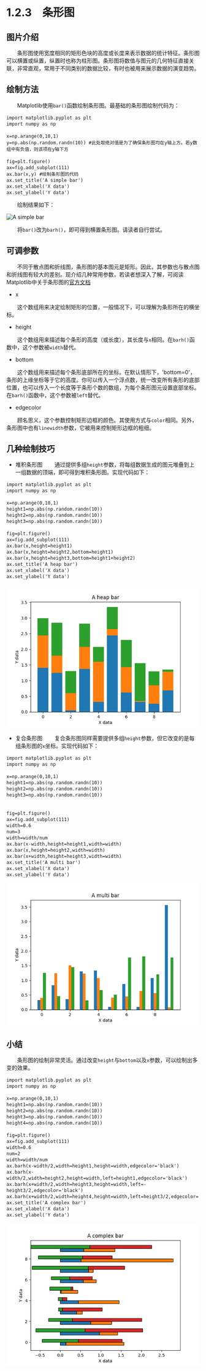 # 1.2.3&emsp;条形图
## 图片介绍
&emsp;&emsp;条形图使用宽度相同的矩形色块的高度或长度来表示数据的统计特征。条形图可以横置或纵置，纵置时也称为柱形图。条形图将数值与图元的几何特征直接关联，非常直观，常用于不同类别的数据比较，有时也被用来展示数据的演变趋势。
## 绘制方法
&emsp;&emsp;Matplotlib使用`bar()`函数绘制条形图。最基础的条形图绘制代码为：

```
import matplotlib.pyplot as plt
import numpy as np

x=np.arange(0,10,1)
y=np.abs(np.random.randn(10)) #此处取绝对值是为了确保条形图均在y轴上方。若y数组中有负值，则该项在y轴下方

fig=plt.figure()
ax=fig.add_subplot(111)
ax.bar(x,y) #绘制条形图的代码
ax.set_title('A simple bar')
ax.set_xlabel('X data')
ax.set_ylabel('Y data')
```

&emsp;&emsp;绘制结果如下：

![A simple bar]()

&emsp;&emsp;将`bar()`改为`barh()`，即可得到横置条形图。请读者自行尝试。

## 可调参数
&emsp;&emsp;不同于散点图和折线图，条形图的基本图元是矩形。因此，其参数也与散点图和折线图有较大的差别。现介绍几种常用参数，若读者想深入了解，可阅读Matplotlib中关于条形图的[官方文档](https://matplotlib.org/api/_as_gen/matplotlib.pyplot.bar.html)

* x

&emsp;&emsp;这个数组用来决定绘制矩形的位置，一般情况下，可以理解为条形所在的横坐标。

* height

&emsp;&emsp;这个数组用来描述每个条形的高度（或长度），其长度与`x`相同。在`barh()`函数中，这个参数被`width`替代。

* bottom

&emsp;&emsp;这个数组用来描述每个条形底部所在的坐标。在默认情形下，'bottom=0'，条形的上缘坐标等于它的高度。你可以传入一个浮点数，统一改变所有条形的底部位置，也可以传入一个长度等于条形个数的数组，为每个条形图元设置底部坐标。在`barh()`函数中，这个参数被`left`替代。

* edgecolor

&emsp;&emsp;顾名思义，这个参数控制矩形边框的颜色。其使用方式与`color`相同。另外，条形图中也有`linewidth`参数，它被用来控制矩形边框的粗细。

## 几种绘制技巧

* 堆积条形图
&emsp;&emsp;通过提供多组`height`参数，将每组数据生成的图元堆叠到上一组数据的顶端，即可得到堆积条形图。实现代码如下：

```
import matplotlib.pyplot as plt
import numpy as np

x=np.arange(0,10,1)
height1=np.abs(np.random.randn(10))
height2=np.abs(np.random.randn(10))
height3=np.abs(np.random.randn(10))

fig=plt.figure()
ax=fig.add_subplot(111)
ax.bar(x,height=height1)
ax.bar(x,height=height2,bottom=height1)
ax.bar(x,height=height3,bottom=height1+height2)
ax.set_title('A heap bar')
ax.set_xlabel('X data')
ax.set_ylabel('Y data')
```

![A heap bar](https://github.com/Cathayaliu/Pyhton-Data-Visualization-Intro/blob/master/picture/chapter%201/A%20heap%20bar.png)

* 复合条形图
&emsp;&emsp;复合条形图同样需要提供多组`height`参数，但它改变的是每组条形图的`x`坐标。实现代码如下：

```
import matplotlib.pyplot as plt
import numpy as np

x=np.arange(0,10,1)
height1=np.abs(np.random.randn(10))
height2=np.abs(np.random.randn(10))
height3=np.abs(np.random.randn(10))


fig=plt.figure()
ax=fig.add_subplot(111)
width=0.6
num=3
width=width/num
ax.bar(x-width,height=height1,width=width)
ax.bar(x,height=height2,width=width)
ax.bar(x+width,height=height3,width=width)
ax.set_title('A multi bar')
ax.set_xlabel('X data')
ax.set_ylabel('Y data')
```
![A multi bar](https://github.com/Cathayaliu/Pyhton-Data-Visualization-Intro/blob/master/picture/chapter%201/A%20multi%20bar.png)

## 小结
&emsp;&emsp;条形图的绘制非常灵活。通过改变`height`与`bottom`以及`x`参数，可以绘制出多变的效果。

```
import matplotlib.pyplot as plt
import numpy as np

x=np.arange(0,10,1)
height1=np.abs(np.random.randn(10))
height2=np.abs(np.random.randn(10))
height3=np.abs(np.random.randn(10))
height4=np.abs(np.random.randn(10))

fig=plt.figure()
ax=fig.add_subplot(111)
width=0.6
num=2
width=width/num
ax.barh(x-width/2,width=height1,height=width,edgecolor='black')
ax.barh(x-width/2,width=height2,height=width,left=height1,edgecolor='black')
ax.barh(x+width/2,width=height3,height=width,left=-height3/2,edgecolor='black')
ax.barh(x+width/2,width=height4,height=width,left=height3/2,edgecolor='black')
ax.set_title('A complex bar')
ax.set_xlabel('X data')
ax.set_ylabel('Y data')
```

![A complex bar](https://github.com/Cathayaliu/Pyhton-Data-Visualization-Intro/blob/master/picture/chapter%201/A%20complex%20bar.png)
